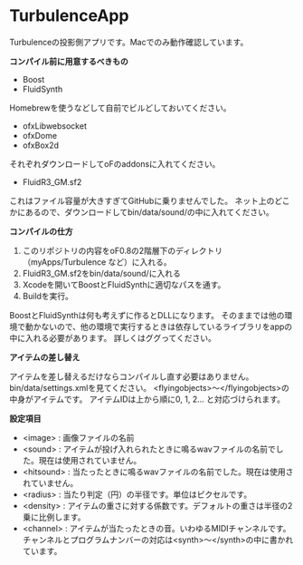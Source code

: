 TurbulenceApp
=============

Turbulenceの投影側アプリです。Macでのみ動作確認しています。

**コンパイル前に用意するべきもの**

- Boost
- FluidSynth

Homebrewを使うなどして自前でビルどしておいてください。

- ofxLibwebsocket
- ofxDome
- ofxBox2d

それぞれダウンロードしてoFのaddonsに入れてください。

- FluidR3_GM.sf2

これはファイル容量が大きすぎてGitHubに乗りませんでした。
ネット上のどこかにあるので、ダウンロードしてbin/data/sound/の中に入れてください。

**コンパイルの仕方**

1. このリポジトリの内容をoF0.8の2階層下のディレクトリ（myApps/Turbulence など）に入れる。
2. FluidR3_GM.sf2をbin/data/sound/に入れる
3. Xcodeを開いてBoostとFluidSynthに適切なパスを通す。
4. Buildを実行。

BoostとFluidSynthは何も考えずに作るとDLLになります。
そのままでは他の環境で動かないので、他の環境で実行するときは依存しているライブラリをappの中に入れる必要があります。
詳しくはググってください。

**アイテムの差し替え**

アイテムを差し替えるだけならコンパイルし直す必要はありません。
bin/data/settings.xmlを見てください。
\<flyingobjects>〜\</flyingobjects>の中身がアイテムです。
アイテムIDは上から順に0, 1, 2... と対応づけられます。

**設定項目**

- \<image> : 画像ファイルの名前
- \<sound> : アイテムが投げ入れられたときに鳴るwavファイルの名前でした。現在は使用されていません。
- \<hitsound> : 当たったときに鳴るwavファイルの名前でした。現在は使用されていません。
- \<radius> : 当たり判定（円）の半径です。単位はピクセルです。
- \<density> : アイテムの重さに対する係数です。デフォルトの重さは半径の2乗に比例します。
- \<channel> : アイテムが当たったときの音。いわゆるMIDIチャンネルです。チャンネルとプログラムナンバーの対応は\<synth>〜\</synth>の中に書かれています。
